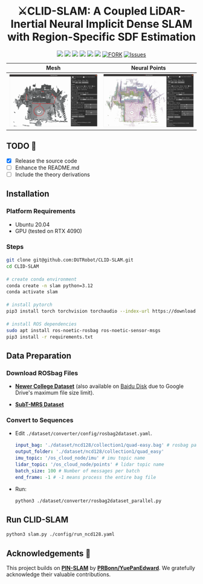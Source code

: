 <p align="center">
  <h1 align="center">⚔️CLID-SLAM: A Coupled LiDAR-Inertial Neural Implicit Dense SLAM with Region-Specific SDF Estimation</h1>
  <p align="center">
    <a href="https://github.com/DUTRobot/CLID-SLAM/releases"><img src="https://img.shields.io/github/v/release/DUTRobot/CLID-SLAM?label=version" /></a>
    <a href="https://ieeexplore.ieee.org/abstract/document/10884955"><img src="https://img.shields.io/badge/Paper-IEEE RAL-004088.svg" /></a>
    <a href="https://github.com/DUTRobot/CLID-SLAM"><img src="https://img.shields.io/badge/python-3670A0?logo=python&logoColor=ffdd54" /></a>
    <a href="https://github.com/DUTRobot/CLID-SLAM"><img src="https://img.shields.io/badge/Linux-FCC624?logo=linux&logoColor=black" /></a>
    <a href="https://github.com/DUTRobot/CLID-SLAM/blob/main/LICENSE"><img src="https://img.shields.io/badge/License-MIT-blue.svg" /></a>
    <a href="https://github.com/DUTRobot/CLID-SLAM/stargazers"><img src="https://img.shields.io/github/stars/DUTRobot/CLID-SLAM.svg" /></a>
    <a href="https://github.com/DUTRobot/CLID-SLAM/network/members"><img alt="FORK" src="https://img.shields.io/github/forks/DUTRobot/CLID-SLAM?color=FF8000" /></a>
    <a href="https://github.com/DUTRobot/CLID-SLAM/issues"><img alt="Issues" src="https://img.shields.io/github/issues/DUTRobot/CLID-SLAM?color=0088ff"/></a>
    </p>
</p>

| Mesh                          | Neural Points                     |
|-------------------------------|-----------------------------------|
| ![Mesh](./assets/GUI_Mesh.png) | ![Neural Points](./assets/GUI_Neural_Points.png) |

## TODO 📝

- [x] Release the source code
- [ ] Enhance the README.md
- [ ] Include the theory derivations

## Installation

### Platform Requirements
- Ubuntu 20.04
- GPU (tested on RTX 4090)

### Steps

```bash
git clone git@github.com:DUTRobot/CLID-SLAM.git
cd CLID-SLAM

# create conda environment
conda create -n slam python=3.12
conda activate slam

# install pytorch
pip3 install torch torchvision torchaudio --index-url https://download.pytorch.org/whl/cu126

# install ROS dependencies
sudo apt install ros-noetic-rosbag ros-noetic-sensor-msgs
pip3 install -r requirements.txt
```

## Data Preparation

### Download ROSbag Files
- [**Newer College Dataset**](https://ori-drs.github.io/newer-college-dataset/) 
(also available on [Baidu Disk](https://pan.baidu.com/s/1yR92s4UGcphmGIqjo8pPCw?pwd=rrdf) due to Google Drive's maximum file size limit).

- [**SubT-MRS Dataset**](https://superodometry.com/iccv23_challenge_LiI)

### Convert to Sequences
- Edit `./dataset/converter/config/rosbag2dataset.yaml`.

  ```yaml
  input_bag: './dataset/ncd128/collection1/quad-easy.bag' # rosbag path
  output_folder: './dataset/ncd128/collection1/quad_easy' 
  imu_topic: '/os_cloud_node/imu' # imu topic name
  lidar_topic: '/os_cloud_node/points' # lidar topic name
  batch_size: 100 # Number of messages per batch
  end_frame: -1 # -1 means process the entire bag file
  ```

- Run:
  ```bash
  python3 ./dataset/converter/rosbag2dataset_parallel.py
  ```

## Run CLID-SLAM
```bash
python3 slam.py ./config/run_ncd128.yaml
```
## Acknowledgements 🙏

This project builds on [**PIN-SLAM**](https://github.com/PRBonn/PIN_SLAM) by [**PRBonn/YuePanEdward**](https://github.com/YuePanEdward). We gratefully acknowledge their valuable contributions.
